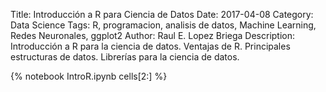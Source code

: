 Title: Introducción a R para Ciencia de Datos
Date: 2017-04-08
Category: Data Science
Tags: R, programacion, analisis de datos, Machine Learning, Redes Neuronales, ggplot2
Author: Raul E. Lopez Briega
Description: Introducción a R para la ciencia de datos. Ventajas de R. Principales estructuras de datos. Librerías para la ciencia de datos.

{% notebook IntroR.ipynb cells[2:] %}
